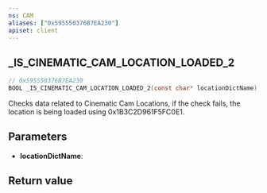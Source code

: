 ```yaml
---
ns: CAM
aliases: ["0x595550376B7EA230"]
apiset: client
---
```

## _IS_CINEMATIC_CAM_LOCATION_LOADED_2

```c
// 0x595550376B7EA230
BOOL _IS_CINEMATIC_CAM_LOCATION_LOADED_2(const char* locationDictName);
```

Checks data related to Cinematic Cam Locations, if the check fails, the location is being loaded using 0x1B3C2D961F5FC0E1.

## Parameters
* **locationDictName**:

## Return value

